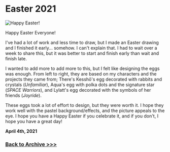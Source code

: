 # Easter 2021

<img src="https://raw.githubusercontent.com/arrowarchive/The-Arrowarchive/master/docs/images/easter.PNG" alt="Happy Easter!"
     onContextMenu="return false;">
     
Happy Easter Everyone!

I've had a lot of work and less time to draw, but I made an Easter drawing and I finished it early... somehow. I can't explain that. I had to wait over a week to share this, but it was better to start and finish early than wait and finish late.

I wanted to add more to add more to this, but I felt like designing the eggs was enough. From left to right, they are based on my characters and the projects they came from; There's Kesshō's egg decorated with rabbits and crystals (*Unfamiliar*), Aqua's egg with polka dots and the signature star (*SPACE Warriors*), and Lylatt's egg decorated with the symbols of her friends (*Joyride*).

These eggs took a lot of effort to design, but they were worth it. I hope they work well with the pastel background/effects, and the picture appeals to the eye. I hope you have a Happy Easter if you celebrate it, and if you don't, I hope you have a great day!

**April 4th, 2021**

### [Back to Archive >>>](https://arrowarchive.github.io/The-Arrowarchive/gallery)
